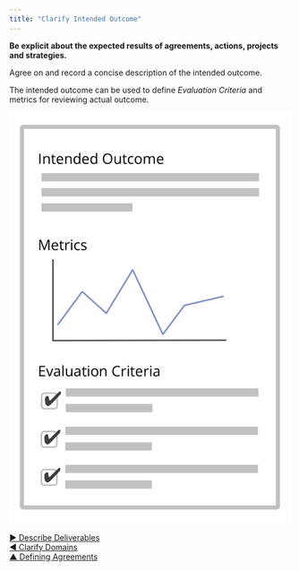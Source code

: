 ```yaml
---
title: "Clarify Intended Outcome"
---
```



**Be explicit about the expected results of agreements, actions, projects and strategies.**

Agree on and record a concise description of the intended outcome. 

The intended outcome can be used to define *Evaluation Criteria* and metrics for reviewing actual outcome.

![Intended Outcome, and Evaluation Criteria](img/templates/outcome-and-criteria.png)


[&#9654; Describe Deliverables](describe-deliverables.html)<br/>[&#9664; Clarify Domains](clarify-domains.html)<br/>[&#9650; Defining Agreements](defining-agreements.html)

